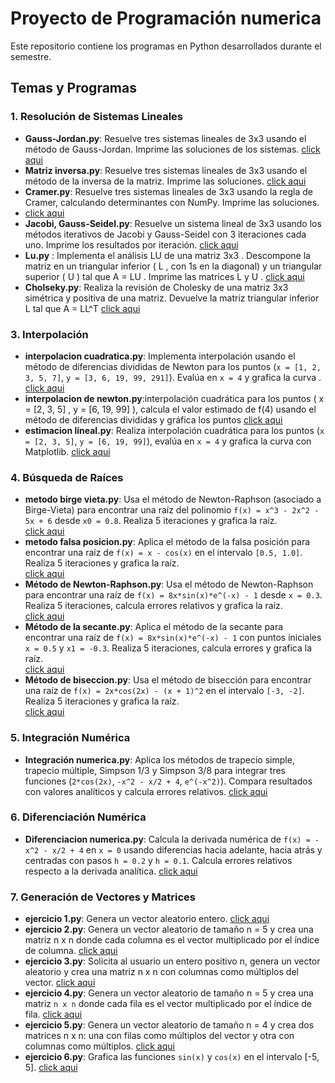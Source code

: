 # Proyecto de Programación numerica

Este repositorio contiene los programas en Python desarrollados durante el semestre.

## Temas y Programas

### 1. Resolución de Sistemas Lineales

- **Gauss-Jordan.py**: Resuelve tres sistemas lineales de 3x3 usando el método de Gauss-Jordan. Imprime las soluciones de los sistemas.
[click aqui](https://github.com/carlosgwel/Proyecto-programaci-n-num-rica/blob/main/Gauss-Jordan%20(1).py)
- **Matriz inversa.py**: Resuelve tres sistemas lineales de 3x3 usando el método de la inversa de la matriz. Imprime las soluciones.
[click aqui](https://github.com/carlosgwel/Proyecto-programaci-n-num-rica/blob/main/Matriz%20inversa%20(1).py)
- **Cramer.py**: Resuelve tres sistemas lineales de 3x3 usando la regla de Cramer, calculando determinantes con NumPy. Imprime las soluciones.
- [click aqui](https://github.com/carlosgwel/Proyecto-programaci-n-num-rica/blob/main/Cramer%20(1).py) 
- **Jacobi, Gauss-Seidel.py**: Resuelve un sistema lineal de 3x3 usando los métodos iterativos de Jacobi y Gauss-Seidel con 3 iteraciones cada uno. Imprime los resultados por iteración.
[click aqui](https://github.com/carlosgwel/Proyecto-programaci-n-num-rica/blob/main/Jacobi%2C%20Gauss-Seidel.py)
- **Lu.py** : Implementa el análisis LU de una matriz 3x3 . Descompone la matriz en un triangular inferior ( L , con 1s en la diagonal) y un triangular superior ( U ) tal que A = LU . Imprime las matrices L y U .
[click aqui](https://github.com/carlosgwel/Proyecto-programaci-n-num-rica/blob/main/LU.py)
- **Cholseky.py**: Realiza la revisión de Cholesky de una matriz 3x3 simétrica y  positiva de una matriz. Devuelve la matriz triangular inferior L tal que A = LL^T
  [click aqui](https://github.com/carlosgwel/Proyecto-programaci-n-num-rica/blob/main/cholseky.py)
### 3. Interpolación

- **interpolacion cuadratica.py**: Implementa interpolación usando el método de diferencias divididas de Newton para los puntos (`x = [1, 2, 3, 5, 7]`, `y = [3, 6, 19, 99, 291]`). Evalúa en `x = 4` y grafica la curva .  
[click aqui](https://github.com/carlosgwel/Proyecto-programaci-n-num-rica/blob/main/interpolacion%20cuadratica.py)
- **interpolacion de newton.py**:interpolación cuadrática para los puntos ( x = [2, 3, 5] , y = [6, 19, 99] ), calcula el valor estimado de f(4) usando el método de diferencias divididas y gráfica los puntos
[click aqui](https://github.com/carlosgwel/Proyecto-programaci-n-num-rica/blob/main/interpolacion%20de%20newton.py)
- **estimacion lineal.py**: Realiza interpolación cuadrática para los puntos (`x = [2, 3, 5]`, `y = [6, 19, 99]`), evalúa en `x = 4` y grafica la curva con Matplotlib.
 [click aqui](https://github.com/carlosgwel/Proyecto-programaci-n-num-rica/blob/main/estimacion%20lineal.py)
### 4. Búsqueda de Raíces

- **metodo birge vieta.py**: Usa el método de Newton-Raphson (asociado a Birge-Vieta) para encontrar una raíz del polinomio `f(x) = x^3 - 2x^2 - 5x + 6` desde `x0 = 0.8`. Realiza 5 iteraciones y grafica la raíz.  
[click aqui](https://github.com/carlosgwel/Proyecto-programaci-n-num-rica/blob/main/metodo%20birge%20vieta%20(1).py)
- **metodo falsa posicion.py**: Aplica el método de la falsa posición para encontrar una raíz de `f(x) = x - cos(x)` en el intervalo `[0.5, 1.0]`. Realiza 5 iteraciones y grafica la raíz.  
[click aqui](https://github.com/carlosgwel/Proyecto-programaci-n-num-rica/blob/main/metodo%20falsa%20posicion%20(1).py)
- **Método de Newton-Raphson.py**: Usa el método de Newton-Raphson para encontrar una raíz de `f(x) = 8x*sin(x)*e^(-x) - 1` desde `x = 0.3`. Realiza 5 iteraciones, calcula errores relativos y grafica la raíz.  
 [click aqui](https://github.com/carlosgwel/Proyecto-programaci-n-num-rica/blob/main/M%C3%A9todo%20de%20Newton-Raphson.py)
- **Método de la secante.py**: Aplica el método de la secante para encontrar una raíz de `f(x) = 8x*sin(x)*e^(-x) - 1` con puntos iniciales `x = 0.5` y `x1 = -0.3`. Realiza 5 iteraciones, calcula errores y grafica la raíz.  
[click aqui](https://github.com/carlosgwel/Proyecto-programaci-n-num-rica/blob/main/M%C3%A9todo%20de%20la%20secante%20(1).py)
- **Método de biseccion.py**: Usa el método de bisección para encontrar una raíz de `f(x) = 2x*cos(2x) - (x + 1)^2` en el intervalo `[-3, -2]`. Realiza 5 iteraciones y grafica la raíz.  
[click aqui](https://github.com/carlosgwel/Proyecto-programaci-n-num-rica/blob/main/M%C3%A9todo%20de%20biseccion.py)
### 5. Integración Numérica

- **Integración numerica.py**: Aplica los métodos de trapecio simple, trapecio múltiple, Simpson 1/3 y Simpson 3/8 para integrar tres funciones (`2*cos(2x)`, `-x^2 - x/2 + 4`, `e^(-x^2)`). Compara resultados con valores analíticos y calcula errores relativos.
[click aqui](https://github.com/carlosgwel/Proyecto-programaci-n-num-rica/blob/main/Integraci%C3%B3n%20numerica.py)
### 6. Diferenciación Numérica

- **Diferenciacion numerica.py**: Calcula la derivada numérica de `f(x) = -x^2 - x/2 + 4` en `x = 0` usando diferencias hacia adelante, hacia atrás y centradas con pasos `h = 0.2` y `h = 0.1`. Calcula errores relativos respecto a la derivada analítica.
[click aqui](https://github.com/carlosgwel/Proyecto-programaci-n-num-rica/blob/main/Diferenciacion%20numerica.py)
### 7. Generación de Vectores y Matrices

- **ejercicio 1.py**: Genera un vector aleatorio entero.
[click aqui](https://github.com/carlosgwel/Proyecto-programaci-n-num-rica/blob/main/ejercicio%201.py)
- **ejercicio 2.py**: Genera un vector aleatorio de tamaño n = 5 y crea una matriz n x n donde cada columna es el vector multiplicado por el índice de columna. 
[click aqui](https://github.com/carlosgwel/Proyecto-programaci-n-num-rica/blob/main/ejercicio%202.py)
- **ejercicio 3.py**: Solicita al usuario un entero positivo n, genera un vector aleatorio y crea una matriz n x n con columnas como múltiplos del vector. 
[click aqui](https://github.com/carlosgwel/Proyecto-programaci-n-num-rica/blob/main/ejercicio%203.py)
- **ejercicio 4.py**: Genera un vector aleatorio de tamaño n = 5 y crea una matriz `n x n` donde cada fila es el vector multiplicado por el índice de fila.
[click aqui](https://github.com/carlosgwel/Proyecto-programaci-n-num-rica/blob/main/ejercicio%204.py)
- **ejercicio 5.py**: Genera un vector aleatorio de tamaño n = 4 y crea dos matrices n x n: una con filas como múltiplos del vector y otra con columnas como múltiplos.
[click aqui](https://github.com/carlosgwel/Proyecto-programaci-n-num-rica/blob/main/ejercicio%205.py)
- **ejercicio 6.py**: Grafica las funciones `sin(x)` y `cos(x)` en el intervalo [-5, 5].
[click aqui](https://github.com/carlosgwel/Proyecto-programaci-n-num-rica/blob/main/ejercicio%206.py)
